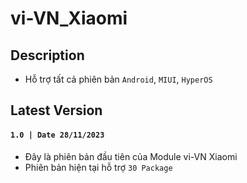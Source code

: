 # vi-VN_Xiaomi
## Description
- Hỗ trợ tất cả phiên bản `Android`, `MIUI`, `HyperOS`

## Latest Version
#### `1.0 | Date 28/11/2023`
- Đây là phiên bản đầu tiên của Module vi-VN Xiaomi
- Phiên bản hiện tại hỗ trợ `30 Package`
